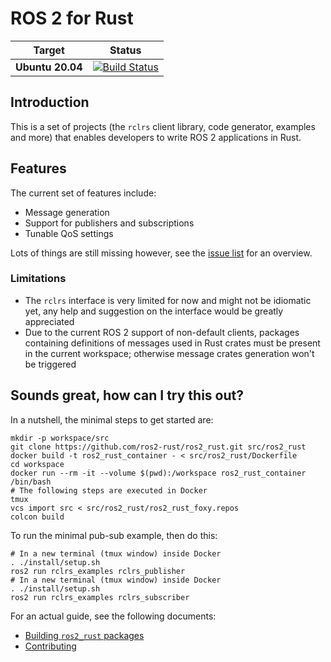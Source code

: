 ROS 2 for Rust
==============

| Target | Status |
|----------|--------|
| **Ubuntu 20.04** | [![Build Status](https://github.com/ros2-rust/ros2_rust/actions/workflows/rust.yml/badge.svg?branch=master)](https://github.com/ros2-rust/ros2_rust/actions/workflows/rust.yml?branch=master) |

Introduction
------------

This is a set of projects (the `rclrs` client library, code generator, examples and more) that
enables developers to write ROS 2 applications in Rust.

Features
--------

The current set of features include:
- Message generation
- Support for publishers and subscriptions
- Tunable QoS settings

Lots of things are still missing however, see the [issue list](https://github.com/ros2-rust/ros2_rust/issues) for an overview.

### Limitations

- The `rclrs` interface is very limited for now and might not be idiomatic yet, any help and suggestion on the interface would be greatly appreciated
- Due to the current ROS 2 support of non-default clients, packages containing definitions of messages used in Rust crates must be present in the current workspace; otherwise message crates generation won't be triggered

Sounds great, how can I try this out?
-------------------------------------

In a nutshell, the minimal steps to get started are:

```shell
mkdir -p workspace/src
git clone https://github.com/ros2-rust/ros2_rust.git src/ros2_rust
docker build -t ros2_rust_container - < src/ros2_rust/Dockerfile
cd workspace
docker run --rm -it --volume $(pwd):/workspace ros2_rust_container /bin/bash
# The following steps are executed in Docker
tmux
vcs import src < src/ros2_rust/ros2_rust_foxy.repos
colcon build
```

To run the minimal pub-sub example, then do this:

```shell
# In a new terminal (tmux window) inside Docker
. ./install/setup.sh
ros2 run rclrs_examples rclrs_publisher
# In a new terminal (tmux window) inside Docker
. ./install/setup.sh
ros2 run rclrs_examples rclrs_subscriber
```

For an actual guide, see the following documents:
- [Building `ros2_rust` packages](docs/Building.md)
- [Contributing](docs/Contributing.md)
